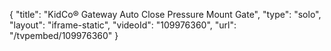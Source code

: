 {
    "title": "KidCo&reg; Gateway Auto Close Pressure Mount Gate",
    "type": "solo",
    "layout": "iframe-static",
    "videoId": "109976360",
    "url": "\/tvpembed\/109976360"
}